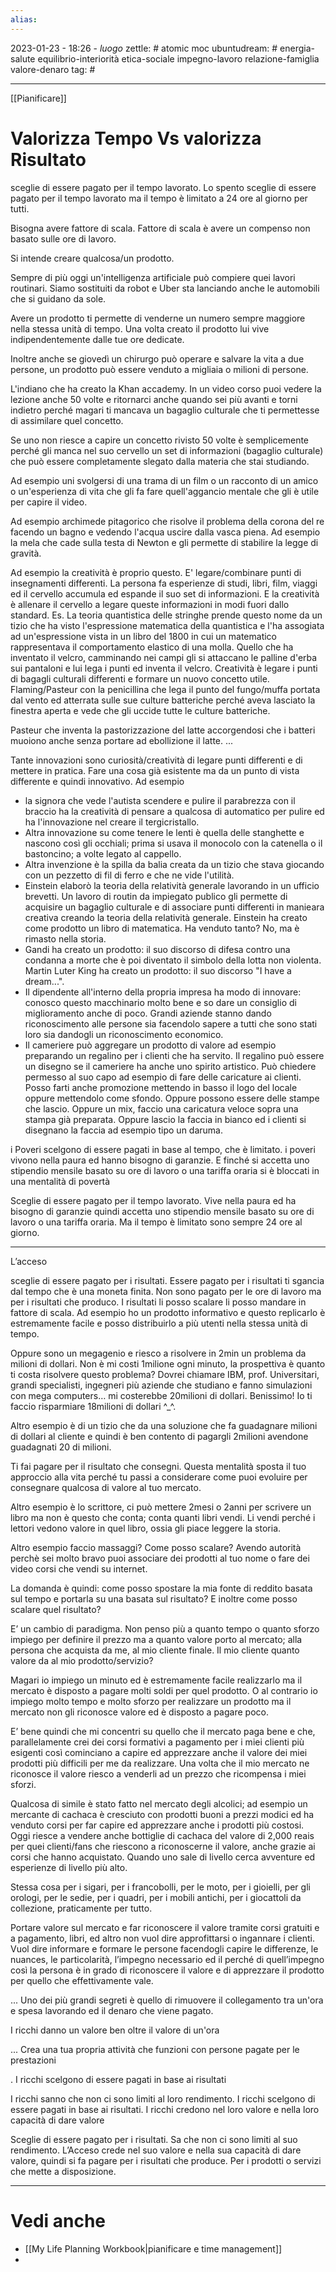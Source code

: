```yaml
---
alias: 
---
```

2023-01-23 - 18:26 - *luogo*
zettle: # atomic moc
ubuntudream: # energia-salute equilibrio-interiorità etica-sociale impegno-lavoro relazione-famiglia valore-denaro 
tag: #

---
[[Pianificare]]
# Valorizza Tempo Vs valorizza Risultato

sceglie di essere pagato per il tempo lavorato. Lo spento sceglie di essere pagato per il tempo lavorato ma il tempo è limitato a 24 ore al giorno per tutti. 

Bisogna avere fattore di scala. Fattore di scala è avere un compenso non basato sulle ore di lavoro. 

Si intende creare qualcosa/un prodotto.

Sempre di più oggi un'intelligenza artificiale può compiere quei lavori routinari. Siamo sostituiti da robot e Uber sta lanciando anche le automobili che si guidano da sole.

Avere un prodotto ti permette di venderne un numero sempre maggiore nella stessa unità di tempo. Una volta creato il prodotto lui vive indipendentemente dalle tue ore dedicate.

Inoltre anche se giovedì un chirurgo può operare e salvare la vita a due persone, un prodotto può essere venduto a migliaia o milioni di persone. 

L'indiano che ha creato la Khan accademy. In un video corso puoi vedere la lezione anche 50 volte e ritornarci anche quando sei più avanti e torni indietro perché magari ti mancava un bagaglio culturale che ti permettesse di assimilare quel concetto.

Se uno non riesce a capire un concetto rivisto 50 volte è semplicemente perché gli manca nel suo cervello un set di informazioni (bagaglio culturale) che può essere completamente slegato dalla materia che stai studiando. 

Ad esempio uni svolgersi di una trama di un film o un racconto di un amico o un'esperienza di vita che gli fa fare quell'aggancio mentale che gli è utile per capire il video. 

Ad esempio archimede pitagorico che risolve il problema della corona del re facendo un bagno e vedendo l'acqua uscire dalla vasca piena. Ad esempio la mela che cade sulla testa di Newton e gli permette di stabilire la legge di gravità.

Ad esempio la creatività è proprio questo. E' legare/combinare punti di insegnamenti differenti. La persona fa esperienze di studi, libri, film, viaggi ed il cervello accumula ed espande il suo set di informazioni. E la creatività è allenare il cervello a legare queste informazioni in modi fuori dallo standard. Es. La teoria quantistica delle stringhe prende questo nome da un tizio che ha visto l'espressione matematica della quantistica e l'ha assogiata ad un'espressione vista in un libro del 1800 in cui un matematico rappresentava il comportamento elastico di una molla. Quello che ha inventato il velcro, camminando nei campi gli si attaccano le palline d'erba sui pantaloni e lui lega i punti ed inventa il velcro. Creatività è legare i punti di bagagli culturali differenti e formare un nuovo concetto utile. Flaming/Pasteur con la penicillina che lega il punto del fungo/muffa portata dal vento ed atterrata sulle sue culture batteriche perché aveva lasciato la finestra aperta e vede che gli uccide tutte le culture batteriche.

Pasteur che inventa la pastorizzazione del latte accorgendosi che i batteri muoiono anche senza portare ad ebollizione il latte. ...

Tante innovazioni sono curiosità/creatività di legare punti differenti e di mettere in pratica. Fare una cosa già esistente ma da un punto di vista differente e quindi innovativo. 
Ad esempio 
- la signora che vede l'autista scendere e pulire il parabrezza con il braccio ha la creatività di pensare a qualcosa di automatico per pulire ed ha l'innovazione nel creare il tergicristallo. 
- Altra innovazione su come tenere le lenti è quella delle stanghette e nascono così gli occhiali; prima si usava il monocolo con la catenella o il bastoncino; a volte legato al cappello. 
- Altra invenzione è la spilla da balia creata da un tizio che stava giocando con un pezzetto di fil di ferro e che ne vide l'utilità. 
- Einstein elaborò la teoria della relatività generale lavorando in un ufficio brevetti. Un lavoro di routin da impiegato publico gli permette di acquisire un bagaglio culturale e di associare punti differenti in manieara creativa creando la teoria della relatività generale. Einstein ha creato come prodotto un libro di matematica. Ha venduto tanto? No, ma è rimasto nella storia. 
- Gandi ha creato un prodotto: il suo discorso di difesa contro una condanna a morte che è poi diventato il simbolo della lotta non violenta. Martin Luter King ha creato un prodotto: il suo discorso "I have a dream...". 
- Il dipendente all'interno della propria impresa ha modo di innovare: conosco questo macchinario molto bene e so dare un consiglio di miglioramento anche di poco. Grandi aziende stanno dando riconoscimento alle persone sia facendolo sapere a tutti che sono stati loro sia dandogli un riconoscimento economico. 
- Il cameriere può aggregare un prodotto di valore ad esempio preparando un regalino per i clienti che ha servito. Il regalino può essere un disegno se il cameriere ha anche uno spirito artistico. Può chiedere permesso al suo capo ad esempio di fare delle caricature ai clienti. Posso farti anche promozione mettendo in basso il logo del locale oppure mettendolo come sfondo. Oppure possono essere delle stampe che lascio. Oppure un mix, faccio una caricatura veloce sopra una stampa già preparata. Oppure lascio la faccia in bianco ed i clienti si disegnano la faccia ad esempio tipo un daruma.

i Poveri scelgono di essere pagati in base al tempo, che è limitato. i poveri vivono nella paura ed hanno bisogno di garanzie. E finché si accetta uno stipendio mensile basato su ore di lavoro o una tariffa oraria si è bloccati in una mentalità di povertà

Sceglie di essere pagato per il tempo lavorato. Vive nella paura ed ha bisogno di garanzie quindi accetta uno stipendio mensile basato su ore di lavoro o una tariffa oraria. Ma il tempo è limitato sono sempre 24 ore al giorno.

---
L’acceso

sceglie di essere pagato per i risultati. Essere pagato per i risultati ti sgancia dal tempo che è una moneta finita. Non sono pagato per le ore di lavoro ma per i risultati che produco. I risultati li posso scalare li posso mandare in fattore di scala. Ad esempio ho un prodotto informativo e questo replicarlo è estremamente facile e posso distribuirlo a più utenti nella stessa unità di tempo. 

Oppure sono un megagenio e riesco a risolvere in 2min un problema da milioni di dollari. Non è mi costi 1milione ogni minuto, la prospettiva è quanto ti costa risolvere questo problema? Dovrei chiamare IBM, prof. Universitari, grandi specialisti, ingegneri più aziende che studiano e fanno simulazioni con mega computers… mi costerebbe 20milioni di dollari. Benissimo! Io ti faccio risparmiare 18milioni di dollari ^_^.

Altro esempio è di un tizio che da una soluzione che fa guadagnare milioni di dollari al cliente e quindi è ben contento di pagargli 2milioni avendone guadagnati 20 di milioni.

Ti fai pagare per il risultato che consegni. Questa mentalità sposta il tuo approccio alla vita perché tu passi a considerare come puoi evoluire per consegnare qualcosa di valore al tuo mercato.

Altro esempio è lo scrittore, ci può mettere 2mesi o 2anni per scrivere un libro ma non è questo che conta; conta quanti libri vendi. Li vendi perché i lettori vedono valore in quel libro, ossia gli piace leggere la storia.

Altro esempio faccio massaggi? Come posso scalare? Avendo autorità perchè sei molto bravo puoi associare dei prodotti al tuo nome o fare dei video corsi che vendi su internet.

La domanda è quindi: come posso spostare la mia fonte di reddito basata sul tempo e portarla su una basata sul risultato? E inoltre come posso scalare quel risultato?

E’ un cambio di paradigma. Non penso più a quanto tempo o quanto sforzo impiego per definire il prezzo ma a quanto valore porto al mercato; alla persona che acquista da me, al mio cliente finale. Il mio cliente quanto valore da al mio prodotto/servizio?

Magari io impiego un minuto ed è estremamente facile realizzarlo ma il mercato è disposto a pagare molti soldi per quel prodotto. O al contrario io impiego molto tempo e molto sforzo per realizzare un prodotto ma il mercato non gli riconosce valore ed è disposto a pagare poco.

E’ bene quindi che mi concentri su quello che il mercato paga bene e che, parallelamente crei dei corsi formativi a pagamento per i miei clienti più esigenti così cominciano a capire ed apprezzare anche il valore dei miei prodotti più difficili per me da realizzare. Una volta che il mio mercato ne riconosce il valore riesco a venderli ad un prezzo che ricompensa i miei sforzi.

Qualcosa di simile è stato fatto nel mercato degli alcolici; ad esempio un mercante di cachaca è cresciuto con prodotti buoni a prezzi modici ed ha venduto corsi per far capire ed apprezzare anche i prodotti più costosi. Oggi riesce a vendere anche bottiglie di cachaca del valore di 2,000 reais per quei clienti/fans che riescono a riconoscerne il valore, anche grazie ai corsi che hanno acquistato. Quando uno sale di livello cerca avventure ed esperienze di livello più alto.

Stessa cosa per i sigari, per i francobolli, per le moto, per i gioielli, per gli orologi, per le sedie, per i quadri, per i mobili antichi, per i giocattoli da collezione, praticamente per tutto.

Portare valore sul mercato e far riconoscere il valore tramite corsi gratuiti e a pagamento, libri, ed altro non vuol dire approfittarsi o ingannare i clienti. Vuol dire informare e formare le persone facendogli capire le differenze, le nuances, le particolarità, l’impegno necessario ed il perché di quell’impegno così la persona è in grado di riconoscere il valore e di apprezzare il prodotto per quello che effettivamente vale.

... Uno dei più grandi segreti è quello di rimuovere il collegamento tra un'ora e spesa lavorando ed il denaro che viene pagato.

I ricchi danno un valore ben oltre il valore di un'ora

... Crea una tua propria attività che funzioni con persone pagate per le prestazioni

. I ricchi scelgono di essere pagati in base ai risultati

I ricchi sanno che non ci sono limiti al loro rendimento. I ricchi scelgono di essere pagati in base ai risultati. I ricchi credono nel loro valore e nella loro capacità di dare valore

Sceglie di essere pagato per i risultati. Sa che non ci sono limiti al suo rendimento. L’Acceso crede nel suo valore e nella sua capacità di dare valore, quindi si fa pagare per i risultati che produce. Per i prodotti o servizi che mette a disposizione.



---
# Vedi anche
- [[My Life Planning  Workbook|pianificare e time management]]
- 